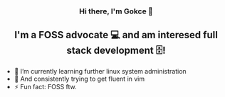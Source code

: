 
<h3 align="center">
Hi there, I'm Gokce</a> 👋
</h3>

<h2 align="center">
I'm a FOSS advocate 💻 and am interesed full stack development 🗄️!
</h2> 

- 🔭 I’m currently learning further linux system administration
- 🌱 And consistently trying to get fluent in vim
- ⚡ Fun fact: FOSS ftw.

